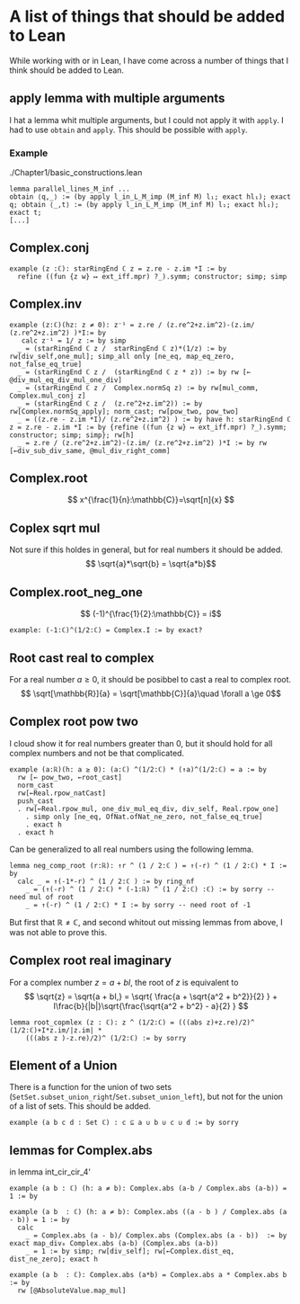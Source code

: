 # A list of things that should be added to Lean
While working with or in Lean, I have come across a number of things that I think should be added to Lean.

## apply lemma with multiple arguments
I hat a lemma whit multiple arguments, but I could not apply it with ``apply``. I had to use ``obtain`` and ``apply``. This should be possible with ``apply``. 
### Example
./Chapter1/basic_constructions.lean
```lean
lemma parallel_lines_M_inf ...
obtain ⟨q,_⟩ := (by apply l_in_L_M_imp (M_inf M) l₁; exact hl₁); exact q; obtain ⟨_,t⟩ := (by apply l_in_L_M_imp (M_inf M) l₁; exact hl₁); exact t;
[...]
```
## Complex.conj
```lean
example (z :ℂ): starRingEnd ℂ z = z.re - z.im *I := by
  refine ((fun {z w} ↦ ext_iff.mpr) ?_).symm; constructor; simp; simp
```
## Complex.inv
```lean
example (z:ℂ)(hz: z ≠ 0): z⁻¹ = z.re / (z.re^2+z.im^2)-(z.im/ (z.re^2+z.im^2) )*I:= by
   calc z⁻¹ = 1/ z := by simp
  _ = (starRingEnd ℂ z /  starRingEnd ℂ z)*(1/z) := by rw[div_self,one_mul]; simp_all only [ne_eq, map_eq_zero, not_false_eq_true]
  _ = (starRingEnd ℂ z /  (starRingEnd ℂ z * z)) := by rw [← @div_mul_eq_div_mul_one_div]
  _ = (starRingEnd ℂ z /  Complex.normSq z) := by rw[mul_comm, Complex.mul_conj z]
  _ = (starRingEnd ℂ z /  (z.re^2+z.im^2)) := by rw[Complex.normSq_apply]; norm_cast; rw[pow_two, pow_two]
  _ = ((z.re - z.im *I)/ (z.re^2+z.im^2) ) := by have h: starRingEnd ℂ z = z.re - z.im *I := by {refine ((fun {z w} ↦ ext_iff.mpr) ?_).symm; constructor; simp; simp}; rw[h]
  _ = z.re / (z.re^2+z.im^2)-(z.im/ (z.re^2+z.im^2) )*I := by rw [←div_sub_div_same, @mul_div_right_comm]
```

## Complex.root
$$ x^{\frac{1}{n}:\mathbb{C}}=\sqrt[n]{x} $$

## Coplex sqrt mul
Not sure if this holdes in general, but for real numbers it should be added.
$$ \sqrt{a}*\sqrt{b} = \sqrt{a*b}$$


## Complex.root_neg_one
$$ (-1)^{\frac{1}{2}:\mathbb{C}} = i$$
```lean
example: (-1:ℂ)^(1/2:ℂ) = Complex.I := by exact?
```
## Root cast real to complex
For a real number $a \ge 0$, it should be posibbel to cast a real to complex root.
$$ \sqrt[\mathbb{R}]{a} = \sqrt[\mathbb{C}]{a}\quad \forall a \ge 0$$

## Complex root pow two
I cloud show it for real numbers greater than 0, but it should hold for all complex numbers and not be that complicated.
```lean
example (a:ℝ)(h: a ≥ 0): (a:ℂ) ^(1/2:ℂ) * (↑a)^(1/2:ℂ) = a := by
  rw [← pow_two, ←root_cast]
  norm_cast
  rw[←Real.rpow_natCast]
  push_cast
  . rw[←Real.rpow_mul, one_div_mul_eq_div, div_self, Real.rpow_one]
    . simp only [ne_eq, OfNat.ofNat_ne_zero, not_false_eq_true]
    . exact h
  . exact h
```
Can be generalized to all real numbers using the following lemma.
```lean
lemma neg_comp_root (r:ℝ): ↑r ^ (1 / 2:ℂ ) = ↑(-r) ^ (1 / 2:ℂ) * I := by
  calc _ = ↑(-1*-r) ^ (1 / 2:ℂ ) := by ring_nf
    _ = (↑(-r) ^ (1 / 2:ℂ) * (-1:ℝ) ^ (1 / 2:ℂ) :ℂ) := by sorry -- need mul of root
    _ = ↑(-r) ^ (1 / 2:ℂ) * I := by sorry -- need root of -1
```
But first that $\mathbb{R} \ne \mathbb{C}$, and second whitout out missing lemmas from above, I was not able to prove this.

## Complex root real imaginary
For a complex number $z = a + bI$, the root of $z$ is equivalent to 
$$
\sqrt{z} = \sqrt{a + bI,}   = \sqrt{ \frac{a + \sqrt{a^2 + b^2}}{2} } + I\frac{b}{|b|}\sqrt{\frac{\sqrt{a^2 + b^2} - a}{2} } 
$$

```lean
lemma root_copmlex (z : ℂ): z ^ (1/2:ℂ) = (((abs z)+z.re)/2)^ (1/2:ℂ)+I*z.im/|z.im| *
    (((abs z )-z.re)/2)^ (1/2:ℂ) := by sorry
```


## Element of a Union
There is a function for the union of two sets (``SetSet.subset_union_right``/``Set.subset_union_left``), but not for the union of a list of sets. This should be added.
```lean
example (a b c d : Set ℂ) : c ⊆ a ∪ b ∪ c ∪ d := by sorry
```

## lemmas for Complex.abs
in lemma int_cir_cir_4'

```lean
example (a b : ℂ) (h: a ≠ b): Complex.abs (a-b / Complex.abs (a-b)) = 1 := by
```

```lean
example (a b  : ℂ) (h: a ≠ b): Complex.abs ((a - b ) / Complex.abs (a - b)) = 1 := by
  calc
    _ = Complex.abs (a - b)/ Complex.abs (Complex.abs (a - b))  := by exact map_div₀ Complex.abs (a-b) (Complex.abs (a-b))
    _ = 1 := by simp; rw[div_self]; rw[←Complex.dist_eq, dist_ne_zero]; exact h

example (a b  : ℂ): Complex.abs (a*b) = Complex.abs a * Complex.abs b := by
  rw [@AbsoluteValue.map_mul]
```